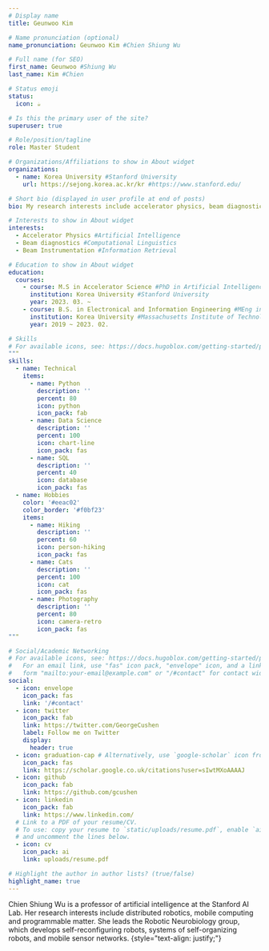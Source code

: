 ```yaml
---
# Display name
title: Geunwoo Kim

# Name pronunciation (optional)
name_pronunciation: Geunwoo Kim #Chien Shiung Wu

# Full name (for SEO)
first_name: Geunwoo #Shiung Wu
last_name: Kim #Chien

# Status emoji
status:
  icon: ☕️

# Is this the primary user of the site?
superuser: true

# Role/position/tagline
role: Master Student

# Organizations/Affiliations to show in About widget
organizations:
  - name: Korea University #Stanford University
    url: https://sejong.korea.ac.kr/kr #https://www.stanford.edu/

# Short bio (displayed in user profile at end of posts)
bio: My research interests include accelerator physics, beam diagnostics and beam instrumentations.

# Interests to show in About widget
interests:
  - Accelerator Physics #Artificial Intelligence
  - Beam diagnostics #Computational Linguistics
  - Beam Instrumentation #Information Retrieval

# Education to show in About widget
education:
  courses:
    - course: M.S in Accelerator Science #PhD in Artificial Intelligence
      institution: Korea University #Stanford University
      year: 2023. 03. ~
    - course: B.S. in Electronical and Information Engineering #MEng in Artificial Intelligence
      institution: Korea University #Massachusetts Institute of Technology
      year: 2019 ~ 2023. 02.

# Skills
# For available icons, see: https://docs.hugoblox.com/getting-started/page-builder/#icons
"""
skills:
  - name: Technical
    items:
      - name: Python
        description: ''
        percent: 80
        icon: python
        icon_pack: fab
      - name: Data Science
        description: ''
        percent: 100
        icon: chart-line
        icon_pack: fas
      - name: SQL
        description: ''
        percent: 40
        icon: database
        icon_pack: fas
  - name: Hobbies
    color: '#eeac02'
    color_border: '#f0bf23'
    items:
      - name: Hiking
        description: ''
        percent: 60
        icon: person-hiking
        icon_pack: fas
      - name: Cats
        description: ''
        percent: 100
        icon: cat
        icon_pack: fas
      - name: Photography
        description: ''
        percent: 80
        icon: camera-retro
        icon_pack: fas
"""

# Social/Academic Networking
# For available icons, see: https://docs.hugoblox.com/getting-started/page-builder/#icons
#   For an email link, use "fas" icon pack, "envelope" icon, and a link in the
#   form "mailto:your-email@example.com" or "/#contact" for contact widget.
social:
  - icon: envelope
    icon_pack: fas
    link: '/#contact'
  - icon: twitter
    icon_pack: fab
    link: https://twitter.com/GeorgeCushen
    label: Follow me on Twitter
    display:
      header: true
  - icon: graduation-cap # Alternatively, use `google-scholar` icon from `ai` icon pack
    icon_pack: fas
    link: https://scholar.google.co.uk/citations?user=sIwtMXoAAAAJ
  - icon: github
    icon_pack: fab
    link: https://github.com/gcushen
  - icon: linkedin
    icon_pack: fab
    link: https://www.linkedin.com/
  # Link to a PDF of your resume/CV.
  # To use: copy your resume to `static/uploads/resume.pdf`, enable `ai` icons in `params.yaml`,
  # and uncomment the lines below.
  - icon: cv
    icon_pack: ai
    link: uploads/resume.pdf

# Highlight the author in author lists? (true/false)
highlight_name: true
---
```


Chien Shiung Wu is a professor of artificial intelligence at the Stanford AI Lab. Her research interests include distributed robotics, mobile computing and programmable matter. She leads the Robotic Neurobiology group, which develops self-reconfiguring robots, systems of self-organizing robots, and mobile sensor networks.
{style="text-align: justify;"}
